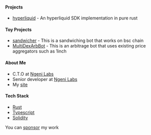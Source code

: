 #### Projects

- [hyperliquid] - An hyperliquid SDK implementation in pure rust
 
#### Toy Projects

- [sandwicher] - This is a sandwiching bot that works on bsc chain
- [MultiDexArbBot] - This is an arbitrage bot that uses existing price aggregators such as 1inch

#### About Me

- C.T.O at [Ngeni Labs]
- Senior developer at [Ngeni Labs]
- My [site]
  
#### Tech Stack

- [Rust]
- [Typescript] 
- [Solidity]

You can [sponsor] my work

[hyperliquid]: https://github.com/dennohpeter/hyperliquid
[sandwicher]: https://github.com/dennohpeter/sandwicher
[MultiDexArbBot]: https://github.com/dennohpeter/MultiDexArbBot
[Ngeni Labs]: https://ngeni.io
[site]: https://dennohpeter.com
[Rust]: https://www.rust-lang.org/
[Typescript]: https://www.typescriptlang.org/
[Solidity]: https://docs.soliditylang.org
[sponsor]: https://github.com/sponsors/dennohpeter

